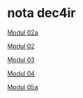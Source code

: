 # nota dec4ir

[Modul 02a](https://github.com/Izzat32/notadec4ir/blob/main/modul_2.a.md)

[Modul 02](https://github.com/Izzat32/notadec4ir/blob/main/modul_2.md)

[Modul 03](https://github.com/Izzat32/notadec4ir/blob/main/modul_3.md)

[Modul 04](https://github.com/Izzat32/notadec4ir/blob/main/modul_4.md)

[Modul 05a]()
